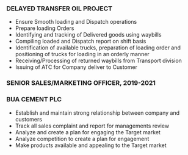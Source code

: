 ### DELAYED TRANSFER OIL PROJECT
+	Ensure Smooth loading and Dispatch operations
+	Prepare loading Orders
+	Identifying and tracking of Delivered goods using waybills
+	Compiling loaded and Dispatch report on shift basis 
+	Identification of available trucks, preparation of loading order and positioning of trucks for loading in an orderly manner
+	Receiving/Processing of returned waybills from Transport division
+	Issuing of ATC for Company deliver to Customer
### SENIOR SALES/MARKETING OFFICER, 2019-2021      
### BUA CEMENT PLC                          
+	Establish and maintain strong relationship between company and customers                 
+	Track all sales complaint and report for managements review
+	Analyze and create a plan for engaging the Target market
+	Analyze competition to create a plan for engagement
+	Make products available and appealing to the Target market





